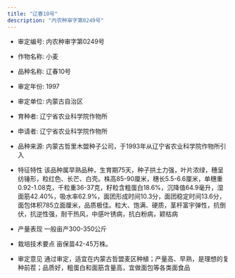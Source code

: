 ```yaml
---
title: "辽春10号"
description: "内农种审字第0249号"
---
```

* 审定编号:  内农种审字第0249号

*  作物名称:  小麦

*  品种名称:  辽春10号

*  审定年份:  1997

*  审定单位:  内蒙古自治区

* 育种者:  辽宁省农业科学院作物所

*  申请者:  辽宁省农业科学院作物所

*  品种来源:  内蒙古哲里木盟种子公司，于1993年从辽宁省农业科学院作物所引入


*  特征特性
该品种属早熟品种，生育期75天，种子拱土力强，叶片浓绿，穗呈纺锤形，粒红色、长芒、白壳。株高85-90厘米，穗长5.5-6.6厘米，单穗重0.92-1.08克，千粒重36-37克，籽粒含粗蛋白18.6%，沉降值64.9毫升，湿面筋42.40%，吸水率62.9%，面团形成时间10.3分，面团稳定时间13.6分，面包体积785立面厘米，品质极佳。粒大、饱满、硬质，茎杆富宇弹性，抗倒伏，抗逆性强，耐干热风，中感叶锈病，抗白粉病，颖枯病


*  产量表现
一般亩产300-350公斤


*  栽培技术要点
亩保苗42-45万株。

*  审定意见
通过审定，适宜在内蒙古哲盟麦区种植；产量高、早熟，是理想的复种前茬；品质好，粗蛋白和面筋含量高，宜做面包等各类面食品

